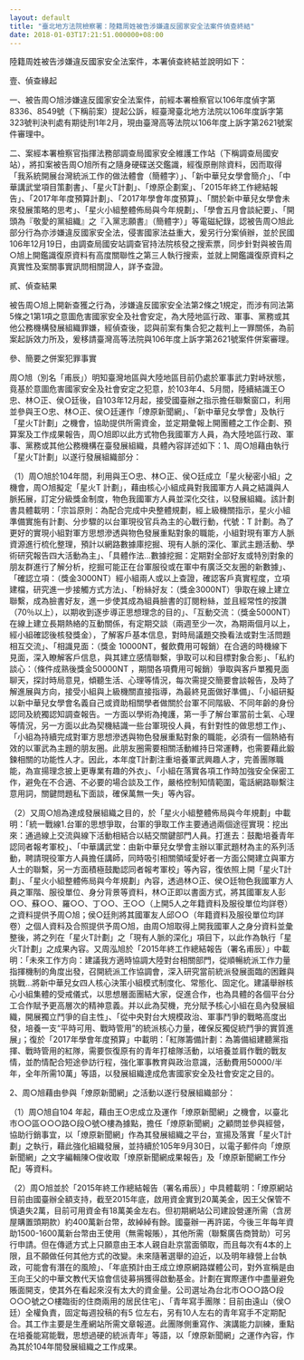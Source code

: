 ```yaml
---
layout: default
title: "臺北地方法院檢察署：陸籍周姓被告涉嫌違反國家安全法案件偵查終結"
date: 2018-01-03T17:21:51.000000+08:00
---
```


陸籍周姓被告涉嫌違反國家安全法案件，本署偵查終結並說明如下：

壹、偵查緣起

一、被告周○旭涉嫌違反國家安全法案件，前經本署檢察官以106年度偵字第8336、8549號（下稱前案）提起公訴，經臺灣臺北地方法院以106年度訴字第323號判決判處有期徒刑1年2月，現由臺灣高等法院以106年度上訴字第2621號案件審理中。

二、案經本署檢察官指揮法務部調查局國家安全維護工作站（下稱調查局國安站），將扣案被告周○旭所有之隨身硬碟送交鑑識，經復原刪除資料，因而取得「我系統開展台灣統派工作的做法體會（簡體字）」、「新中華兒女學會簡介」、「中華講武堂項目策劃書」、「星火T計劃」、「燎原企劃案」、「2015年終工作總結報告」、「2017年年度預算計劃」、「2017年學會年度預算」、「關於新中華兒女學會未來發展策略的思考」、「星火小組整體佈局與今年規劃」、「學會五月會談紀要」、「開頭為『敬愛的黨組織』之『入黨志願書』（簡體字）」等電磁紀錄，認被告周○旭此部分行為亦涉嫌違反國家安全法，侵害國家法益重大，爰另行分案偵辦，並於民國106年12月19日，由調查局國安站調查官持法院核發之搜索票，同步針對與被告周○旭上開鑑識復原資料有高度關聯性之第三人執行搜索，並就上開鑑識復原資料之真實性及案關事實訊問相關證人，詳予查證。

貳、偵查結果

被告周○旭上開新查獲之行為，涉嫌違反國家安全法第2條之1規定，而涉有同法第5條之1第1項之意圖危害國家安全及社會安定，為大陸地區行政、軍事、黨務或其他公務機構發展組織罪嫌，經偵查後，認與前案有集合犯之裁判上一罪關係，為前案起訴效力所及，爰移請臺灣高等法院與106年度上訴字第2621號案件併案審理。

參、簡要之併案犯罪事實

周○旭（別名「甫辰」）明知臺灣地區與大陸地區目前仍處於軍事武力對峙狀態，竟基於意圖危害國家安全及社會安定之犯意，於103年4、5月間，陸續結識王○忠、林○正、侯○廷後，自103年12月起，接受國臺辦之指示擔任聯繫窗口，利用並參與王○忠、林○正、侯○廷運作「燎原新聞網」、「新中華兒女學會」及執行「星火T計劃」之機會，協助提供所需資金，並定期彙報上開團體之工作企劃、預算案及工作成果報告，周○旭即以此方式物色我國軍方人員，為大陸地區行政、軍事、黨務或其他公務機構在臺發展組織，具體內容詳述如下：1、周○旭藉由執行「星火T計劃」以遂行發展組織部分：

（1）周○旭於104年間，利用與王○忠、林○正、侯○廷成立「星火秘密小組」之機會，周○旭擬定「星火T 計劃」，藉由核心小組成員對我國軍方人員之結識與人脈拓展，訂定分級獎金制度，物色我國軍方人員並深化交往，以發展組織。該計劃書具體載明：「宗旨原則：為配合完成中央整體規劃，經上級機關指示，星火小組準備實施有計劃、分步驟的以台軍現役官兵為主的心戰行動，代號：T 計劃。為了更好的實現小組對軍方思想滲透與物色發展重點對象的職能，小組對現有軍方人脈資源進行梳化整理，預計以網路數據庫挖掘、現有人脈的深化、軍武主題活動、學術研究報告四大活動為主」、「具體作法…數據挖掘：定期對全部好友或特別對象的朋友群進行了解分析，挖掘可能正在台軍服役或在軍中有廣泛交友圈的新數據」、「確認立項：（獎金3000NT）經小組兩人或以上查證，確認客戶真實程度，立項建檔，研究進一步接觸方式方法」、「粉絲好友：（獎金3000NT）爭取在線上建立聯繫，成為臉書好友，進一步使其成為組員臉書的訂閱粉絲，並且經常性的按讚（70％以上），以期收到逐步導正思想理念的目的」、「互動交流：（獎金5000NT）在線上建立長期熱絡的互動關係，有定期交談（兩週至少一次，為期兩個月以上，經小組確認後核發獎金），了解客戶基本信息，對時局議題交換看法或對生活問題相互交流」、「相識見面：（獎金 10000NT，餐飲費用可報銷）在合適的時機線下見面，深入瞭解客戶信息，與其建立感情聯繫，爭取可以和目標對象合影」、「私約談心：（條件成熟後獎金50000NT ，期間各項費用可報銷）爭取與客戶單獨見面聊天，探討時局意見，傾聽生活、心理等情況，每次需提交簡要會談報告，及時了解進展與方向，接受小組與上級機關直接指導，為最終見面做好準備」、「小組研擬以新中華兒女學會名義自己或資助相關學者做關於台軍不同階級、不同年齡的身份認同及統獨認知調查報告。一方面以學術為掩護，第一手了解台軍當前士氣、心理等情況，另一方面以此為契機結識一些台軍現役人員，有針對性的做思想工作」、「小組為持續完成對軍方思想滲透與物色發展重點對象的職能，必須有一個熱絡有效的以軍武為主題的朋友圈。此朋友圈需要相關活動維持日常運轉，也需要藉此鍛鍊相關的功能性人才。因此，本年度T計劃注重培養軍武興趣人才，完善團隊職能，為宣揚理念披上更專業有趣的外衣」、「小組在落實各項工作時加強安全保密工作，避免在不合適、不必要的場合談及工作，嚴格控制知情範圍，電話網路聯繫注意用詞，關鍵問題私下面談，確保萬無一失」等內容。

（2）又周○旭為達成發展組織之目的，於「星火小組整體佈局與今年規劃」中載明：「統一戰線1.台軍的思想爭取，台軍的爭取工作主要通過兩個途徑實現：挖出來：通過線上交流與線下活動相結合以結交關鍵部門人員。打進去：鼓勵培養青年認同者報考軍校」、「中華講武堂：由新中華兒女學會主辦以軍武題材為主的系列活動，聘請現役軍方人員擔任講師，同時吸引相關領域愛好者一方面公開建立與軍方人士的聯繫，另一方面積極鼓勵認同者報考軍校」等內容，復依照上開「星火T計劃」、「星火小組整體佈局與今年規劃」內容，透過林○正、侯○廷物色我國軍方人員之軍階、服役單位、身分背景等資料，林○正即以書面方式，將其國軍友人彭○○、蘇○○、羅○○、丁○○、王○○（上開5人之年籍資料及服役單位均詳卷）之資料提供予周○旭；侯○廷則將其國軍友人邱○○（年籍資料及服役單位均詳卷）之個人資料及合照提供予周○旭，由周○旭取得上開我國軍人之身分資料並彙整後，將之列在「星火T計劃」之「現有人脈的深化」項目下，以此作為執行「星火T計劃」之成果內容。又周泓旭於「2015年終工作總結報告（署名甫辰）」中載明：「未來工作方向：建議我方適時協調大陸對台相關部門，從順暢統派工作力量指揮機制的角度出發，召開統派工作協調會，深入研究當前統派發展面臨的困難與挑戰…將新中華兒女四人核心決策小組模式制度化、常態化、固定化。建議舉辦核心小組集體的受戒儀式，以思想層面團結大家，促進合作，也為具體的各個平台分工合作賦予更高層次的精神意義。并以此為契機，充分賦予核心小組在島內發展組織，開展獨立鬥爭的自主性」、「從中央對台大規模政治、軍事鬥爭的戰略高度出發，培養一支“平時可用、戰時管用”的統派核心力量，確保反獨促統鬥爭的實質進展」；復於「2017年學會年度預算」中載明：「紅隊籌備計劃：為籌備組建聽黨指揮、戰時管用的紅隊，需要恢復原有的青年打槍隊活動，以培養並肩作戰的戰友情，並酌情配合短途參訪行程，強化軍事教育與政治意識，活動費用50000/半年，全年所需10萬」等語，以發展組織達成危害國家安全及社會安定之目的。

2、周○旭藉由參與「燎原新聞網」之活動以遂行發展組織部分：

（1）周○旭自104 年起，藉由王○忠成立及運作「燎原新聞網」之機會，以臺北市○○區○○○路○段○號○樓為據點，擔任「燎原新聞網」之顧問並參與經營，協助行銷事宜，以「燎原新聞網」作為其發展組織之平台，宣揚及落實「星火T計劃」之執行，藉此強化組織發展，並持續於105年9月30日，以電子郵件向「燎原新聞網」之文字編輯陳○俊收取「燎原新聞網成果報告」及「燎原新聞網工作分配」等資料。

（2）周○旭並於「2015年終工作總結報告（署名甫辰）」中具體載明：「燎原網站目前由國臺辦全額支持，截至2015年底，啟用資金實到20萬美金，因王父保管不慎遺失2萬，目前可用資金有18萬美金左右。但初期網站公司建設營運所需（含房屋購置頭期款）約400萬新台幣，故綽綽有餘。國臺辦一再許諾，今後三年每年資助1500-1600萬新台幣由王使用（無需報賬），其他所需（聯繫廣告商贊助）可另行申請。但在傳遞方式上只願意由王本人親自赴京當面領取，而且每次有4本的上限，且不願做任何其他方式的改變。未來隨著選舉的迫近，以及明年綠營上台執政，可能會有潛在的風險」、「年底預計由王成立燎原網路媒體公司，對外宣稱是由王向王父的中華文教代天協會信徒募捐獲得啟動基金。計劃在實際運作中盡量避免賬面開支，使其外在看起來沒有太大的資金量。公司選址為台北市○○○路○段○○○號之○樓臨街的住商兩用的居民住宅」、「青年寫手團隊：目前由遠山（侯○廷）全權負責，固定每週投稿的有5 位左右，另有10人左右的青年寫手不定期配合。其工作主要是生產網站所需文章報道。此團隊側重寫作、演講能力訓練，重點在培養能寫能戰，思想過硬的統派青年」等語，以「燎原新聞網」之運作內容，作為其於104年間發展組織之工作成果。 

